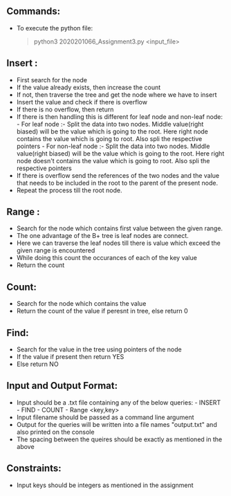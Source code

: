 ## Commands:

- To execute the python file:

  > python3 2020201066_Assignment3.py <input_file>

## Insert :

- First search for the node
- If the value already exists, then increase the count
- If not, then traverse the tree and get the node where we have to insert
- Insert the value and check if there is overflow
- If there is no overflow, then return
- If there is then handling this is different for leaf node and non-leaf node: - For leaf node :- Split the data into two nodes. Middle value(right biased) will be the value which is going to the root. Here right node contains the value which is going to root. Also spli the respective pointers - For non-leaf node :- Split the data into two nodes. Middle value(right biased) will be the value which is going to the root. Here right node doesn't contains the value which is going to root. Also spli the respective pointers
- If there is overflow send the references of the two nodes and the value that needs to be included in the root to the parent of the present node.
- Repeat the process till the root node.

## Range :

- Search for the node which contains first value between the given range.
- The one advantage of the B+ tree is leaf nodes are connect.
- Here we can traverse the leaf nodes till there is value which exceed the given range is encountered
- While doing this count the occurances of each of the key value
- Return the count

## Count:

- Search for the node which contains the value
- Return the count of the value if peresnt in tree, else return 0

## Find:

- Search for the value in the tree using pointers of the node
- If the value if present then return YES
- Else return NO

## Input and Output Format:

- Input should be a .txt file containing any of the below queries: - INSERT <key> - FIND <key> - COUNT <key> - Range <key,key>
- Input filename should be passed as a command line argument
- Output for the queries will be written into a file names "output.txt" and also printed on the console
- The spacing between the queires should be exactly as mentioned in the above

## Constraints:

- Input keys should be integers as mentioned in the assignment
